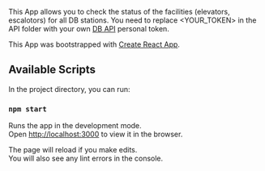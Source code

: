 This App allows you to check the status of the facilities (elevators, escalotors) for all DB stations.
You need to replace <YOUR_TOKEN> in the API folder with your own [DB API](https://developer.deutschebahn.com/store/) personal token.

This App was bootstrapped with [Create React App](https://github.com/facebook/create-react-app).

## Available Scripts

In the project directory, you can run:

### `npm start`

Runs the app in the development mode.<br>
Open [http://localhost:3000](http://localhost:3000) to view it in the browser.

The page will reload if you make edits.<br>
You will also see any lint errors in the console.
